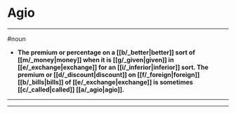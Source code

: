 # Agio
---
#noun
- **The premium or percentage on a [[b/_better|better]] sort of [[m/_money|money]] when it is [[g/_given|given]] in [[e/_exchange|exchange]] for an [[i/_inferior|inferior]] sort. The premium or [[d/_discount|discount]] on [[f/_foreign|foreign]] [[b/_bills|bills]] of [[e/_exchange|exchange]] is sometimes [[c/_called|called]] [[a/_agio|agio]].**
---
---

